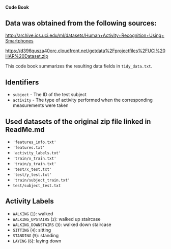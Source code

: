 #### Code Book

## Data was obtained from the following sources:

  http://archive.ics.uci.edu/ml/datasets/Human+Activity+Recognition+Using+Smartphones

  https://d396qusza40orc.cloudfront.net/getdata%2Fprojectfiles%2FUCI%20HAR%20Dataset.zip
  

This code book summarizes the resulting data fields in `tidy_data.txt`.

## Identifiers

* `subject` - The ID of the test subject
* `activity` - The type of activity performed when the corresponding measurements were taken


## Used datasets of the original zip file linked in ReadMe.md

* `'features_info.txt'`
* `'features.txt'`
* `'activity_labels.txt'`
* `'train/x_train.txt'`
* `'train/y_train.txt'`
* `'test/x_test.txt'`
* `'test/y_test.txt'`
* `'train/subject_train.txt'`
* `test/subject_test.txt`




## Activity Labels

* `WALKING` (`1`): walked
* `WALKING_UPSTAIRS` (`2`): walked up staircase 
* `WALKING_DOWNSTAIRS` (`3`): walked down staircase 
* `SITTING` (`4`): sitting 
* `STANDING` (`5`): standing 
* `LAYING` (`6`): laying down 
